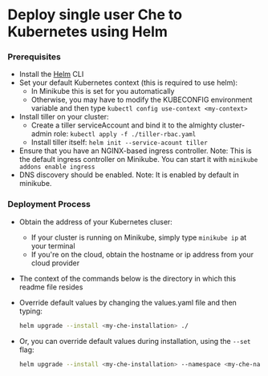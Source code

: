 # Deploy single user Che to Kubernetes using Helm

### Prerequisites
- Install the [Helm](https://github.com/kubernetes/helm/blob/master/docs/install.md) CLI
- Set your default Kubernetes context (this is required to use helm):
  - In Minikube this is set for you automatically
  - Otherwise, you may have to modify the KUBECONFIG environment variable and then type `kubectl config use-context <my-context>`
- Install tiller on your cluster:
  - Create a tiller serviceAccount and bind it to the almighty cluster-admin role: `kubectl apply -f ./tiller-rbac.yaml`
  - Install tiller itself: `helm init --service-acount tiller`
- Ensure that you have an NGINX-based ingress controller. Note: This is the default ingress controller on Minikube. You can start it with `minikube addons enable ingress`
- DNS discovery should be enabled. Note: It is enabled by default in minikube.
### Deployment Process
- Obtain the address of your Kubernetes cluser:
  - If your cluster is running on Minikube, simply type `minikube ip` at your terminal
  - If you're on the cloud, obtain the hostname or ip address from your cloud provider
- The context of the commands below is the directory in which this readme file resides
- Override default values by changing the values.yaml file and then typing:

  ```bash
  helm upgrade --install <my-che-installation> ./
  ```
- Or, you can override default values during installation, using the `--set` flag:

  ```bash
  helm upgrade --install <my-che-installation> --namespace <my-che-namespace> --set ingress.cheDomain=<my-hostname> --set cheImage=<my-image> ./
  ```

